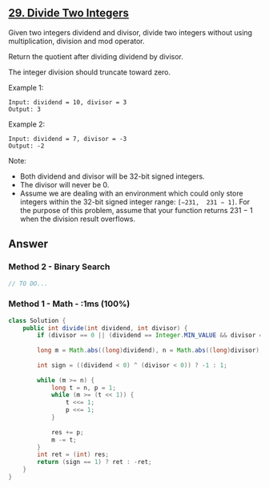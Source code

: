 ## [29. Divide Two Integers](https://leetcode.com/problems/divide-two-integers/)

Given two integers dividend and divisor, divide two integers without using multiplication, division and mod operator.

Return the quotient after dividing dividend by divisor.

The integer division should truncate toward zero.

Example 1:
```
Input: dividend = 10, divisor = 3
Output: 3
```
Example 2:
```
Input: dividend = 7, divisor = -3
Output: -2
```
Note:

- Both dividend and divisor will be 32-bit signed integers.
- The divisor will never be 0.
- Assume we are dealing with an environment which could only store integers within the 32-bit signed integer range: `[−231,  231 − 1]`. For the purpose of this problem, assume that your function returns 231 − 1 when the division result overflows.

## Answer
### Method 2 - Binary Search
```java
// TO DO...
```
### Method 1 - Math - :1ms (100%)
```java
class Solution {
    public int divide(int dividend, int divisor) {
        if (divisor == 0 || (dividend == Integer.MIN_VALUE && divisor == -1)) return Integer.MAX_VALUE;
        
        long m = Math.abs((long)dividend), n = Math.abs((long)divisor), res = 0;
        
        int sign = ((dividend < 0) ^ (divisor < 0)) ? -1 : 1;
        
        while (m >= n) {
            long t = n, p = 1;
            while (m >= (t << 1)) {
                t <<= 1;
                p <<= 1;
            }
            
            res += p;
            m -= t;
        }
        int ret = (int) res;
        return (sign == 1) ? ret : -ret;
    }
}
```
